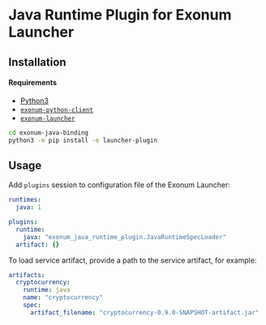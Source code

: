 # Java Runtime Plugin for Exonum Launcher

## Installation

#### Requirements

- [Python3](https://www.python.org/downloads/)
- [`exonum-python-client`](https://github.com/exonum/exonum-python-client)
- [`exonum-launcher`](https://github.com/exonum/exonum-launcher)

```bash
cd exonum-java-binding
python3 -m pip install -e launcher-plugin
```

## Usage

Add `plugins` session to configuration file of the Exonum Launcher:

```yaml
runtimes:
  java: 1

plugins:
  runtime:
    java: "exonum_java_runtime_plugin.JavaRuntimeSpecLoader"
  artifact: {}
```

To load service artifact, provide a path to the service artifact, for example:

```yaml
artifacts:
  cryptocurrency:
    runtime: java
    name: "cryptocurrency"
    spec:
      artifact_filename: "cryptocurrency-0.9.0-SNAPSHOT-artifact.jar"
```
